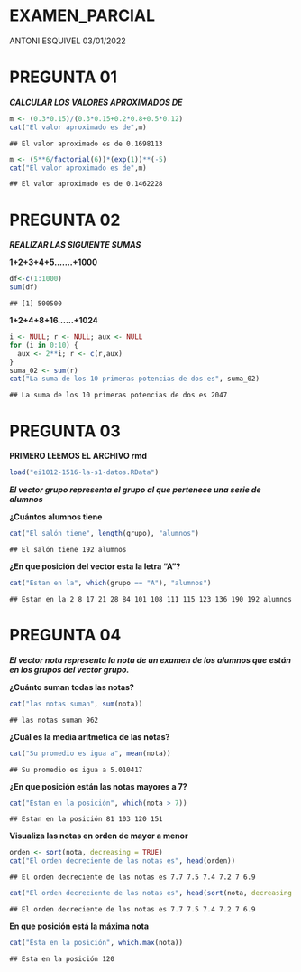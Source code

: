 EXAMEN\_PARCIAL
================
ANTONI ESQUIVEL
03/01/2022

# PREGUNTA 01

***CALCULAR LOS VALORES APROXIMADOS DE***

``` r
m <- (0.3*0.15)/(0.3*0.15+0.2*0.8+0.5*0.12)
cat("El valor aproximado es de",m)
```

    ## El valor aproximado es de 0.1698113

``` r
m <- (5**6/factorial(6))*(exp(1))**(-5)
cat("El valor aproximado es de",m)
```

    ## El valor aproximado es de 0.1462228

# PREGUNTA 02

***REALIZAR LAS SIGUIENTE SUMAS***

**1+2+3+4+5…….+1000**

``` r
df<-c(1:1000)
sum(df)
```

    ## [1] 500500

**1+2+4+8+16……+1024**

``` r
i <- NULL; r <- NULL; aux <- NULL
for (i in 0:10) {
  aux <- 2**i; r <- c(r,aux)
}
suma_02 <- sum(r)
cat("La suma de los 10 primeras potencias de dos es", suma_02)
```

    ## La suma de los 10 primeras potencias de dos es 2047

# PREGUNTA 03

**PRIMERO LEEMOS EL ARCHIVO rmd**

``` r
load("ei1012-1516-la-s1-datos.RData")
```

***El vector grupo representa el grupo al que pertenece una serie de
alumnos***

**¿Cuántos alumnos tiene**

``` r
cat("El salón tiene", length(grupo), "alumnos")
```

    ## El salón tiene 192 alumnos

**¿En que posición del vector esta la letra “A”?**

``` r
cat("Estan en la", which(grupo == "A"), "alumnos")
```

    ## Estan en la 2 8 17 21 28 84 101 108 111 115 123 136 190 192 alumnos

# PREGUNTA 04

***El vector nota representa la nota de un examen de los alumnos que***
***están en los grupos del vector grupo.***

**¿Cuánto suman todas las notas?**

``` r
cat("las notas suman", sum(nota))
```

    ## las notas suman 962

**¿Cuál es la media aritmetica de las notas?**

``` r
cat("Su promedio es igua a", mean(nota))
```

    ## Su promedio es igua a 5.010417

**¿En que posición están las notas mayores a 7?**

``` r
cat("Estan en la posición", which(nota > 7))
```

    ## Estan en la posición 81 103 120 151

**Visualiza las notas en orden de mayor a menor**

``` r
orden <- sort(nota, decreasing = TRUE)
cat("El orden decreciente de las notas es", head(orden))
```

    ## El orden decreciente de las notas es 7.7 7.5 7.4 7.2 7 6.9

``` r
cat("El orden decreciente de las notas es", head(sort(nota, decreasing = TRUE)))
```

    ## El orden decreciente de las notas es 7.7 7.5 7.4 7.2 7 6.9

**En que posición está la máxima nota**

``` r
cat("Esta en la posición", which.max(nota))
```

    ## Esta en la posición 120
